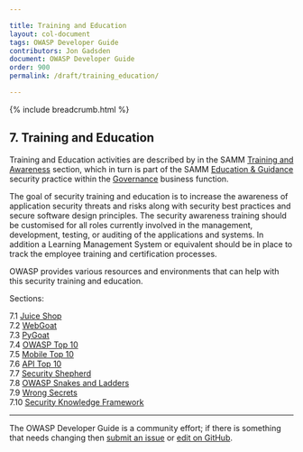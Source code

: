 ```yaml
---

title: Training and Education
layout: col-document
tags: OWASP Developer Guide
contributors: Jon Gadsden
document: OWASP Developer Guide
order: 900
permalink: /draft/training_education/

---
```


{% include breadcrumb.html %}

## 7. Training and Education

Training and Education activities are described by in the SAMM [Training and Awareness][sammgegta] section,
which in turn is part of the SAMM [Education & Guidance][sammgeg] security practice
within the [Governance][sammg] business function.

The goal of security training and education is to increase the awareness of application security threats and risks
along with security best practices and secure software design principles.
The security awareness training should be customised for all roles currently involved in the management,
development, testing, or auditing of the applications and systems.
In addition a Learning Management System or equivalent should be in place to track
the employee training and certification processes.

OWASP provides various resources and environments that can help with this security training and education.

Sections:  

7.1 [Juice Shop](01-juice-shop.md)  
7.2 [WebGoat](02-webgoat.md)  
7.3 [PyGoat](03-pygoat.md)  
7.4 [OWASP Top 10](04-top10.md)  
7.5 [Mobile Top 10](05-mobile-top10.md)  
7.6 [API Top 10](06-api-top10.md)  
7.7 [Security Shepherd](07-security-shepherd.md)  
7.8 [OWASP Snakes and Ladders](08-snakes-ladders.md)  
7.9 [Wrong Secrets](09-wrong-secrets.md)  
7.10 [Security Knowledge Framework](10-skf.md)  

----

The OWASP Developer Guide is a community effort; if there is something that needs changing
then [submit an issue][issue0900] or [edit on GitHub][edit0900].

[edit0900]: https://github.com/OWASP/www-project-developer-guide/blob/main/draft/09-training-education/00-toc.md
[issue0900]: https://github.com/OWASP/www-project-developer-guide/issues/new?labels=enhancement&template=request.md&title=Update:%2009-training-education/00-toc
[sammg]: https://owaspsamm.org/model/governance/
[sammgeg]: https://owaspsamm.org/model/governance/education-and-guidance/
[sammgegta]: https://owaspsamm.org/model/governance/education-and-guidance/stream-a/
